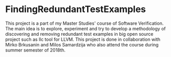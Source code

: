 # FindingRedundantTestExamples
This project is a part of my Master Studies' course of Software Verification. The main idea is to explore, experiment and try to develop a methodology of discovering and removing redundant test examples in big open source project such as llc tool for LLVM. This project is done in collaboration with Mirko Brkusanin and Milos Samardzija who also attend the course during summer semester of 2018th.
